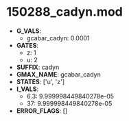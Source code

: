 # 150288_cadyn.mod

- **G_VALS**:
  - gcabar_cadyn: 0.0001
- **GATES**:
  - z: 1
  - u: 2
- **SUFFIX**: cadyn
- **GMAX_NAME**: gcabar_cadyn
- **STATES**: ['u', 'z']
- **I_VALS**:
  - 6.3: 9.999998449840278e-05
  - 37: 9.999998449840278e-05
- **ERROR_FLAGS**: []

